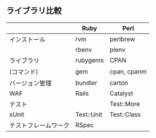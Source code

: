 ライブラリ比較
--------

　|Ruby|Perl
--- | --- | ---
インストール|rvm|perlbrew
　|rbenv|plenv
ライブラリ|rubygems|CPAN
(コマンド)|gem|cpan, cpanm
バージョン管理|bundler|carton
WAF|Rails|Catalyst
テスト||Test::More
xUnit|Test::Unit|Test::Class
テストフレームワーク|RSpec|
